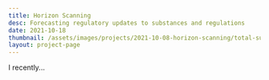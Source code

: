 ```yaml
---
title: Horizon Scanning
desc: Forecasting regulatory updates to substances and regulations
date: 2021-10-18
thumbnail: /assets/images/projects/2021-10-08-horizon-scanning/total-substance-updates.png
layout: project-page
---
```


I recently...